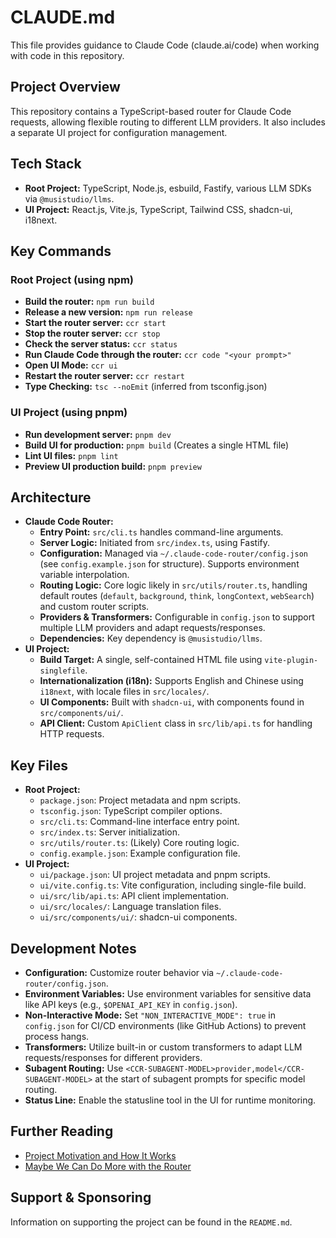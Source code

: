 # CLAUDE.md

This file provides guidance to Claude Code (claude.ai/code) when working with code in this repository.

## Project Overview

This repository contains a TypeScript-based router for Claude Code requests, allowing flexible routing to different LLM providers. It also includes a separate UI project for configuration management.

## Tech Stack

-   **Root Project:** TypeScript, Node.js, esbuild, Fastify, various LLM SDKs via `@musistudio/llms`.
-   **UI Project:** React.js, Vite.js, TypeScript, Tailwind CSS, shadcn-ui, i18next.

## Key Commands

### Root Project (using npm)
-   **Build the router:** `npm run build`
-   **Release a new version:** `npm run release`
-   **Start the router server:** `ccr start`
-   **Stop the router server:** `ccr stop`
-   **Check the server status:** `ccr status`
-   **Run Claude Code through the router:** `ccr code "<your prompt>"`
-   **Open UI Mode:** `ccr ui`
-   **Restart the router server:** `ccr restart`
-   **Type Checking:** `tsc --noEmit` (inferred from tsconfig.json)

### UI Project (using pnpm)
-   **Run development server:** `pnpm dev`
-   **Build UI for production:** `pnpm build` (Creates a single HTML file)
-   **Lint UI files:** `pnpm lint`
-   **Preview UI production build:** `pnpm preview`

## Architecture

-   **Claude Code Router:**
    -   **Entry Point:** `src/cli.ts` handles command-line arguments.
    -   **Server Logic:** Initiated from `src/index.ts`, using Fastify.
    -   **Configuration:** Managed via `~/.claude-code-router/config.json` (see `config.example.json` for structure). Supports environment variable interpolation.
    -   **Routing Logic:** Core logic likely in `src/utils/router.ts`, handling default routes (`default`, `background`, `think`, `longContext`, `webSearch`) and custom router scripts.
    -   **Providers & Transformers:** Configurable in `config.json` to support multiple LLM providers and adapt requests/responses.
    -   **Dependencies:** Key dependency is `@musistudio/llms`.
-   **UI Project:**
    -   **Build Target:** A single, self-contained HTML file using `vite-plugin-singlefile`.
    -   **Internationalization (i18n):** Supports English and Chinese using `i18next`, with locale files in `src/locales/`.
    -   **UI Components:** Built with `shadcn-ui`, with components found in `src/components/ui/`.
    -   **API Client:** Custom `ApiClient` class in `src/lib/api.ts` for handling HTTP requests.

## Key Files

-   **Root Project:**
    -   `package.json`: Project metadata and npm scripts.
    -   `tsconfig.json`: TypeScript compiler options.
    -   `src/cli.ts`: Command-line interface entry point.
    -   `src/index.ts`: Server initialization.
    -   `src/utils/router.ts`: (Likely) Core routing logic.
    -   `config.example.json`: Example configuration file.
-   **UI Project:**
    -   `ui/package.json`: UI project metadata and pnpm scripts.
    -   `ui/vite.config.ts`: Vite configuration, including single-file build.
    -   `ui/src/lib/api.ts`: API client implementation.
    -   `ui/src/locales/`: Language translation files.
    -   `ui/src/components/ui/`: shadcn-ui components.

## Development Notes

-   **Configuration:** Customize router behavior via `~/.claude-code-router/config.json`.
-   **Environment Variables:** Use environment variables for sensitive data like API keys (e.g., `$OPENAI_API_KEY` in `config.json`).
-   **Non-Interactive Mode:** Set `"NON_INTERACTIVE_MODE": true` in `config.json` for CI/CD environments (like GitHub Actions) to prevent process hangs.
-   **Transformers:** Utilize built-in or custom transformers to adapt LLM requests/responses for different providers.
-   **Subagent Routing:** Use `<CCR-SUBAGENT-MODEL>provider,model</CCR-SUBAGENT-MODEL>` at the start of subagent prompts for specific model routing.
-   **Status Line:** Enable the statusline tool in the UI for runtime monitoring.

## Further Reading

-   [Project Motivation and How It Works](blog/en/project-motivation-and-how-it-works.md)
-   [Maybe We Can Do More with the Router](blog/en/maybe-we-can-do-more-with-the-route.md)

## Support & Sponsoring

Information on supporting the project can be found in the `README.md`.
